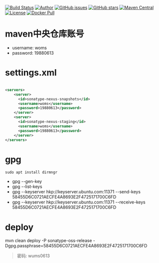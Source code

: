 [![Build Status](https://travis-ci.com/common-dependency/common.svg?branch=master)](https://travis-ci.com/common-dependency/common)
[![Author](https://img.shields.io/badge/author-wumingsheng-red.svg)](https://champyin.com)
[![GitHub issues](https://img.shields.io/github/issues/common-dependency/common)](https://github.com/common-dependency/common/issues)
[![GitHub stars](https://img.shields.io/github/stars/common-dependency/common)](https://github.com/common-dependency/common/stargazers)
[![Maven Central](https://maven-badges.herokuapp.com/maven-central/com.github.common-dependency/common/badge.svg)](https://maven-badges.herokuapp.com/maven-central/com.github.common-dependency/common)
[![License](https://img.shields.io/badge/license-GPLv3-blue.svg)](http://www.gnu.org/licenses/gpl-3.0.html)
[![Docker Pull](https://hub.docker.com/repository/docker/wums/common)](https://hub.docker.com/repository/docker/wums/common)
# maven中央仓库账号

* username: woms
* password: 19880613 


# settings.xml

```xml

<servers>
    <server>
      <id>sonatype-nexus-snapshots</id>
      <username>woms</username>
      <password>19880613</password>
    </server>
    <server>
      <id>sonatype-nexus-staging</id>
      <username>woms</username>
      <password>19880613</password>
    </server>
</servers>

```

# gpg 

```
sudo apt install dirmngr
```

- gpg --gen-key
- gpg --list-keys
- gpg --keyserver hkp://keyserver.ubuntu.com:11371 --send-keys 58455D6C0721AECFE4A8693E2F4725171700C6FD
- gpg --keyserver hkp://keyserver.ubuntu.com:11371 --receive-keys 58455D6C0721AECFE4A8693E2F4725171700C6FD

# deploy

mvn clean deploy -P sonatype-oss-release -Dgpg.passphrase=58455D6C0721AECFE4A8693E2F4725171700C6FD
> 密码: wums0613

